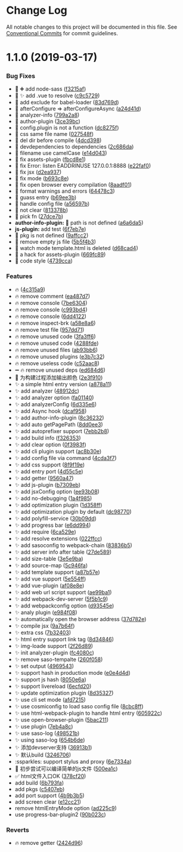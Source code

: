 # Change Log

All notable changes to this project will be documented in this file.
See [Conventional Commits](https://conventionalcommits.org) for commit guidelines.

# 1.1.0 (2019-03-17)


### Bug Fixes

* :bug: :heavy_plus_sign: add node-sass ([f3215af](https://github.com/huruji/saso/commit/f3215af))
* :bug: :sparkles: add .vue to resolve ([c9c5729](https://github.com/huruji/saso/commit/c9c5729))
* :bug: add exclude for babel-loader ([83d769d](https://github.com/huruji/saso/commit/83d769d))
* :bug: afterConfigure => afterConfigureAsync ([a24d41d](https://github.com/huruji/saso/commit/a24d41d))
* :bug: analyzer-info ([799a2a8](https://github.com/huruji/saso/commit/799a2a8))
* :bug: author-plugin ([3ce39bc](https://github.com/huruji/saso/commit/3ce39bc))
* :bug: config.plugin is not a function ([dc8275f](https://github.com/huruji/saso/commit/dc8275f))
* :bug: css same file name ([027548f](https://github.com/huruji/saso/commit/027548f))
* :bug: del dir before compile ([4dcd398](https://github.com/huruji/saso/commit/4dcd398))
* :bug: devdependencies to dependencies ([2c686da](https://github.com/huruji/saso/commit/2c686da))
* :bug: filename use camelCase ([e14d043](https://github.com/huruji/saso/commit/e14d043))
* :bug: fix assets-plugin ([fbcd8e1](https://github.com/huruji/saso/commit/fbcd8e1))
* :bug: fix Error: listen EADDRINUSE 127.0.0.1:8888 ([e22faf0](https://github.com/huruji/saso/commit/e22faf0))
* :bug: fix jsx ([d2ea937](https://github.com/huruji/saso/commit/d2ea937))
* :bug: fix mode ([b693c8e](https://github.com/huruji/saso/commit/b693c8e))
* :bug: fix open browser every compilation ([8aadf01](https://github.com/huruji/saso/commit/8aadf01))
* :bug: format warnings and errors ([64478c3](https://github.com/huruji/saso/commit/64478c3))
* :bug: guass entry ([b69ee3b](https://github.com/huruji/saso/commit/b69ee3b))
* :bug: handle config file ([a56597b](https://github.com/huruji/saso/commit/a56597b))
* :bug: not clear ([813378b](https://github.com/huruji/saso/commit/813378b))
* :bug: pick fn ([27dce7b](https://github.com/huruji/saso/commit/27dce7b))
* **author-info-plugin:** :bug: path is not defined ([a6a6da5](https://github.com/huruji/saso/commit/a6a6da5))
* **js-plugin:** add test ([6f7eb7e](https://github.com/huruji/saso/commit/6f7eb7e))
* :bug: pkg is not defined ([9affcc2](https://github.com/huruji/saso/commit/9affcc2))
* :bug: remove empty js file ([5b5f4b3](https://github.com/huruji/saso/commit/5b5f4b3))
* :bug: watch mode template.html is deleted ([d68cad4](https://github.com/huruji/saso/commit/d68cad4))
* :hankey: a hack  for assets-plugin ([669fc89](https://github.com/huruji/saso/commit/669fc89))
* :lipstick: code style ([4739cca](https://github.com/huruji/saso/commit/4739cca))


### Features

* :fire: ([4c315a9](https://github.com/huruji/saso/commit/4c315a9))
* :fire: remove comment ([ea487d7](https://github.com/huruji/saso/commit/ea487d7))
* :fire: remove console ([7be6304](https://github.com/huruji/saso/commit/7be6304))
* :fire: remove console ([c993bd4](https://github.com/huruji/saso/commit/c993bd4))
* :fire: remove console ([6dd4122](https://github.com/huruji/saso/commit/6dd4122))
* :fire: remove inspect-brk ([a58e8a6](https://github.com/huruji/saso/commit/a58e8a6))
* :fire: remove test file ([957dd71](https://github.com/huruji/saso/commit/957dd71))
* :fire: remove unused code ([3fa3ff6](https://github.com/huruji/saso/commit/3fa3ff6))
* :fire: remove unused code ([4288fde](https://github.com/huruji/saso/commit/4288fde))
* :fire: remove unused files ([ab93bb6](https://github.com/huruji/saso/commit/ab93bb6))
* :fire: remove unused plugins ([e3b7c32](https://github.com/huruji/saso/commit/e3b7c32))
* :fire: remove useless code ([c52aac8](https://github.com/huruji/saso/commit/c52aac8))
* :heavy_minus_sign: :fire: remove unused deps ([ed684d6](https://github.com/huruji/saso/commit/ed684d6))
* :lipstick: 为构建过程添加输出颜色 ([2e3f910](https://github.com/huruji/saso/commit/2e3f910))
* :sparkles: a simple html entry version ([a878a11](https://github.com/huruji/saso/commit/a878a11))
* :sparkles: add analyzer ([48912dc](https://github.com/huruji/saso/commit/48912dc))
* :sparkles: add analyzer option ([fa01140](https://github.com/huruji/saso/commit/fa01140))
* :sparkles: add analyzerConfig ([6d335e6](https://github.com/huruji/saso/commit/6d335e6))
* :sparkles: add Async hook ([dcaf958](https://github.com/huruji/saso/commit/dcaf958))
* :sparkles: add author-info-plugin ([8c36232](https://github.com/huruji/saso/commit/8c36232))
* :sparkles: add auto getPagePath ([8dd0ee3](https://github.com/huruji/saso/commit/8dd0ee3))
* :sparkles: add autoprefixer support ([7ebb2b8](https://github.com/huruji/saso/commit/7ebb2b8))
* :sparkles: add build info ([f326353](https://github.com/huruji/saso/commit/f326353))
* :sparkles: add clear option ([0f3983f](https://github.com/huruji/saso/commit/0f3983f))
* :sparkles: add cli plugin support ([ac8b30e](https://github.com/huruji/saso/commit/ac8b30e))
* :sparkles: add config file via command ([4cda3f7](https://github.com/huruji/saso/commit/4cda3f7))
* :sparkles: add css support ([8f9f19e](https://github.com/huruji/saso/commit/8f9f19e))
* :sparkles: add entry port ([4d55c5e](https://github.com/huruji/saso/commit/4d55c5e))
* :sparkles: add getter ([9560a47](https://github.com/huruji/saso/commit/9560a47))
* :sparkles: add js-plugin ([b7309eb](https://github.com/huruji/saso/commit/b7309eb))
* :sparkles: add jsxConfig option ([ee93b08](https://github.com/huruji/saso/commit/ee93b08))
* :sparkles: add no-debugging ([1a4f985](https://github.com/huruji/saso/commit/1a4f985))
* :sparkles: add optimization plugin ([1d358ff](https://github.com/huruji/saso/commit/1d358ff))
* :sparkles: add optimization plugin by default ([dc98770](https://github.com/huruji/saso/commit/dc98770))
* :sparkles: add polyfill-service ([30b09dd](https://github.com/huruji/saso/commit/30b09dd))
* :sparkles: add progress bar ([e6dd994](https://github.com/huruji/saso/commit/e6dd994))
* :sparkles: add require ([6ca529e](https://github.com/huruji/saso/commit/6ca529e))
* :sparkles: add resolve extensions ([022ffcc](https://github.com/huruji/saso/commit/022ffcc))
* :sparkles: add sasoconfig to webpack-chain ([83836b5](https://github.com/huruji/saso/commit/83836b5))
* :sparkles: add server info after table ([27de589](https://github.com/huruji/saso/commit/27de589))
* :sparkles: add size-table ([3e5e9ba](https://github.com/huruji/saso/commit/3e5e9ba))
* :sparkles: add source-map ([5c946fa](https://github.com/huruji/saso/commit/5c946fa))
* :sparkles: add template support ([a87b57e](https://github.com/huruji/saso/commit/a87b57e))
* :sparkles: add vue support ([5e554ff](https://github.com/huruji/saso/commit/5e554ff))
* :sparkles: add vue-plugin ([af08e8e](https://github.com/huruji/saso/commit/af08e8e))
* :sparkles: add web url script support ([ae99ba1](https://github.com/huruji/saso/commit/ae99ba1))
* :sparkles: add webpack-dev-server ([5f5b1c9](https://github.com/huruji/saso/commit/5f5b1c9))
* :sparkles: add webpackconfig option ([d93545e](https://github.com/huruji/saso/commit/d93545e))
* :sparkles: analy plugin ([e984f08](https://github.com/huruji/saso/commit/e984f08))
* :sparkles: automatically open the browser address ([37d782e](https://github.com/huruji/saso/commit/37d782e))
* :sparkles: compile jsx ([9a7b64f](https://github.com/huruji/saso/commit/9a7b64f))
* :sparkles: extra css ([7b32403](https://github.com/huruji/saso/commit/7b32403))
* :sparkles: html entry support link tag ([8d34846](https://github.com/huruji/saso/commit/8d34846))
* :sparkles: img-loade support ([2f26d89](https://github.com/huruji/saso/commit/2f26d89))
* :sparkles: init analyzer-plugin ([fc4080c](https://github.com/huruji/saso/commit/fc4080c))
* :sparkles: remove saso-tempalte ([260f058](https://github.com/huruji/saso/commit/260f058))
* :sparkles: set output ([4969543](https://github.com/huruji/saso/commit/4969543))
* :sparkles: support hash in production mode ([e0e4d4d](https://github.com/huruji/saso/commit/e0e4d4d))
* :sparkles: support js hash ([8050e6a](https://github.com/huruji/saso/commit/8050e6a))
* :sparkles: support livereload ([6ecfd20](https://github.com/huruji/saso/commit/6ecfd20))
* :sparkles: update optimization plugin ([8d35327](https://github.com/huruji/saso/commit/8d35327))
* :sparkles: use cli set mode ([afd7215](https://github.com/huruji/saso/commit/afd7215))
* :sparkles: use cosmiconfig to load saso config file ([8cbc8ff](https://github.com/huruji/saso/commit/8cbc8ff))
* :sparkles: use html-webpack-plugin to handle html entry ([605922c](https://github.com/huruji/saso/commit/605922c))
* :sparkles: use open-browser-plugin ([5bac211](https://github.com/huruji/saso/commit/5bac211))
* :sparkles: use plugin ([7eb4a8c](https://github.com/huruji/saso/commit/7eb4a8c))
* :sparkles: use saso-log ([498521b](https://github.com/huruji/saso/commit/498521b))
* :sparkles: using saso-log ([654b6de](https://github.com/huruji/saso/commit/654b6de))
* :sparkles: 添加devserver支持 ([36913b1](https://github.com/huruji/saso/commit/36913b1))
* :sparkles: 默认build ([3246706](https://github.com/huruji/saso/commit/3246706))
* :ssparkles: support stylus and proxy ([6e7334a](https://github.com/huruji/saso/commit/6e7334a))
* :tada: 初步尝试可以编译简单的js文件 ([500ea1c](https://github.com/huruji/saso/commit/500ea1c))
* :white_check_mark: html文件入口OK ([378cf20](https://github.com/huruji/saso/commit/378cf20))
* add build ([6b793fa](https://github.com/huruji/saso/commit/6b793fa))
* add pkgs ([c5407eb](https://github.com/huruji/saso/commit/c5407eb))
* add port support ([4b9b3b5](https://github.com/huruji/saso/commit/4b9b3b5))
* add screen clear ([e12cc21](https://github.com/huruji/saso/commit/e12cc21))
* remove htmlEntryMode option ([ad225c9](https://github.com/huruji/saso/commit/ad225c9))
* use progress-bar-plugin2 ([90b023c](https://github.com/huruji/saso/commit/90b023c))


### Reverts

* :fire: remove getter ([2424d96](https://github.com/huruji/saso/commit/2424d96))

